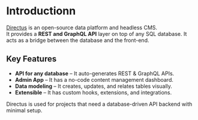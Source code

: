 # Introductionn

[Directus](https://directus.io/) is an open-source data platform and headless CMS.  
It provides a **REST and GraphQL API** layer on top of any SQL database. It acts as a bridge between the database and the front-end.

## Key Features

- **API for any database** – It auto-generates REST & GraphQL APIs.
- **Admin App** – It has a no-code content management dashboard.
- **Data modeling** – It creates, updates, and relates tables visually.
- **Extensible** – It has custom hooks, extensions, and integrations.

Directus is used for projects that need a database-driven API backend with minimal setup.
